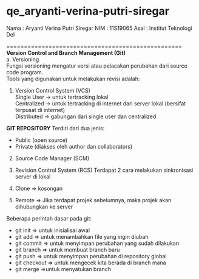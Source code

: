 # qe_aryanti-verina-putri-siregar

Nama : Aryanti Verina Putri Siregar
NIM  : 11S19065
Asal : Institut Teknologi Del

==================================================
<br>**Version Control and Branch Management (Git)**
<br>a. Versioning
<br>Fungsi versioning mengatur versi atau pelacakan perubahan dari source code program. 
<br>Tools yang digunakan untuk melakukan revisi adalah:
1. Version Control System (VCS)
<br>Single User -> untuk tertracking lokal
<br>Centralized -> untuk tertracking di internet dari server lokal (bersifat terpusat di internet)
<br>Distributed -> gabungan dari single user dan centralized

**GIT REPOSITORY**
Terdiri dari dua jenis:
- Public (open source)
- Private (diakses oleh author dan collaborators)

2. Source Code Manager (SCM)

3. Revision Control System (RCS)
Terdapat 2 cara melakukan sinkronisasi server di lokal
1. Clone => kosongan
2. Remote => Jika terdapat projek sebelumnya, maka projek akan dihubungkan ke server

Beberapa perintah dasar pada git:
- git init => untuk inisialisai awal
- git add => untuk menambahkan file yang ingin diubah
- git commit => untuk menyimpan perubahan yang sudah dilakukan
- git branch => untuk membuat branch baru
- git push => untuk menyimpan perubahan di repository global
- git checkout => untuk mengecek kita berada di branch mana
- git merge =>untuk menyatukan branch
